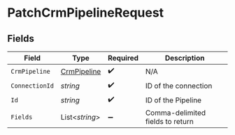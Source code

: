 # PatchCrmPipelineRequest


## Fields

| Field                                                 | Type                                                  | Required                                              | Description                                           |
| ----------------------------------------------------- | ----------------------------------------------------- | ----------------------------------------------------- | ----------------------------------------------------- |
| `CrmPipeline`                                         | [CrmPipeline](../../Models/Components/CrmPipeline.md) | :heavy_check_mark:                                    | N/A                                                   |
| `ConnectionId`                                        | *string*                                              | :heavy_check_mark:                                    | ID of the connection                                  |
| `Id`                                                  | *string*                                              | :heavy_check_mark:                                    | ID of the Pipeline                                    |
| `Fields`                                              | List<*string*>                                        | :heavy_minus_sign:                                    | Comma-delimited fields to return                      |